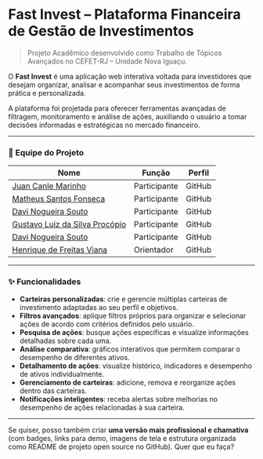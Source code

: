 # Fast Invest – Plataforma Financeira de Gestão de Investimentos

> Projeto Acadêmico desenvolvido como Trabalho de Tópicos Avançados no CEFET-RJ – Unidade Nova Iguaçu.

O **Fast Invest** é uma aplicação web interativa voltada para investidores que desejam organizar, analisar e acompanhar seus investimentos de forma prática e personalizada.

A plataforma foi projetada para oferecer ferramentas avançadas de filtragem, monitoramento e análise de ações, auxiliando o usuário a tomar decisões informadas e estratégicas no mercado financeiro.

---

### 👥 Equipe do Projeto

| Nome                                                                        | Função       | Perfil |
| --------------------------------------------------------------------------- | ------------ | ------ |
| [Juan Canle Marinho](https://github.com/JuanCanle)                          | Participante | GitHub |
| [Matheus Santos Fonseca](https://github.com/Matheus-Santos-Fonseca)         | Participante | GitHub |
| [Davi Nogueira Souto](https://github.com/DaviNogueira12)                    | Participante | GitHub |
| [Gustavo Luiz da Silva Procópio](https://github.com/GustavoProcopio27)      | Participante | GitHub |
| [Davi Nogueira Souto](https://github.com/MiguelDaSilvaGomes)                | Participante | GitHub |
| [Henrique de Freitas Viana](https://github.com/infocefet)                   | Orientador   | GitHub |

---

### ✨ Funcionalidades

* **Carteiras personalizadas**: crie e gerencie múltiplas carteiras de investimento adaptadas ao seu perfil e objetivos.
* **Filtros avançados**: aplique filtros próprios para organizar e selecionar ações de acordo com critérios definidos pelo usuário.
* **Pesquisa de ações**: busque ações específicas e visualize informações detalhadas sobre cada uma.
* **Análise comparativa**: gráficos interativos que permitem comparar o desempenho de diferentes ativos.
* **Detalhamento de ações**: visualize histórico, indicadores e desempenho de ativos individualmente.
* **Gerenciamento de carteiras**: adicione, remova e reorganize ações dentro das carteiras.
* **Notificações inteligentes**: receba alertas sobre melhorias no desempenho de ações relacionadas à sua carteira.

---

Se quiser, posso também criar **uma versão mais profissional e chamativa** (com badges, links para demo, imagens de tela e estrutura organizada como README de projeto open source no GitHub). Quer que eu faça?
